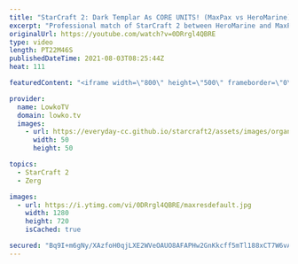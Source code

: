 ```yaml
---
title: "StarCraft 2: Dark Templar As CORE UNITS! (MaxPax vs HeroMarine)"
excerpt: "Professional match of StarCraft 2 between HeroMarine and MaxPax, where the Protoss player uses Dark Templar as a core unit in his composition.  Support my work on Patreon: http://www.patreon.com/lowkotv Become a YouTube member: https://lowko.tv/join  My second channel: http://lowko.tv/morelowko Lowko"
originalUrl: https://youtube.com/watch?v=0DRrgl4QBRE
type: video
length: PT22M46S
publishedDateTime: 2021-08-03T08:25:44Z
heat: 111

featuredContent: "<iframe width=\"800\" height=\"500\" frameborder=\"0\" src=\"https://www.youtube.com/embed/0DRrgl4QBRE\" allow=\"accelerometer; autoplay; encrypted-media; gyroscope; picture-in-picture\" allowfullscreen></iframe>"

provider:
  name: LowkoTV
  domain: lowko.tv
  images:
    - url: https://everyday-cc.github.io/starcraft2/assets/images/organizations/lowko.tv-50x50.jpg
      width: 50
      height: 50

topics:
  - StarCraft 2
  - Zerg

images:
  - url: https://i.ytimg.com/vi/0DRrgl4QBRE/maxresdefault.jpg
    width: 1280
    height: 720
    isCached: true

secured: "Bq9I+m6gNy/XAzfoH0qjLXE2WVeOAUO8AFAPHw2GnKkcff5mTl188xCT7W6vAAeI8IlXiZoHUJFlHm10YEYOIDKDYtUHGXvxln6lvAlVX8phJrMDNcF7ZzcJ7KdJ00i+Ji2dn/4rJkc093f5lhit7pMZDJulmxKRTCGVdUtAQsRzbdBL5ki0Zf0HyI+QwPpwCbDdTB5tHnRjYNRF21dzna5SbSOCY8zRRVafL3BNARw70xFmzxGZUxa6cp/++hl/Z8DyQbsW4kCcy+E75jyboXrGlEQGbDOREhJn8pMi/m7wUf+lELft1Ct436312SJBD6H7yMBDPkYWejUqPkuKb2dP1wU220MYuVF0Sdprv/665OLa68R3nHneellUGKe43W5gH05NJ2DJvG/zOCfteXRLQqZysMncJHzJYmykIgJh5IGNID6HSBhaJnO73aw6;3mPDB1NIBha1U28dy9mhHQ=="
---
```


